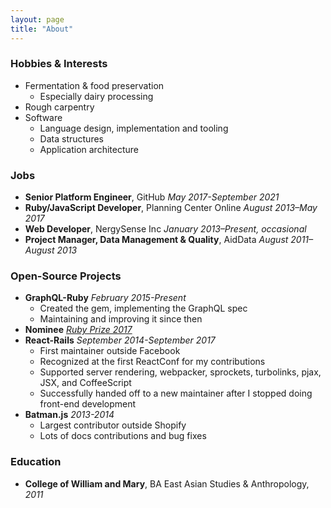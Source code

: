 ```yaml
---
layout: page
title: "About"
---
```


### Hobbies & Interests

- Fermentation & food preservation
  - Especially dairy processing
- Rough carpentry
- Software
  - Language design, implementation and tooling
  - Data structures
  - Application architecture

### Jobs

- __Senior Platform Engineer__, GitHub _May 2017-September 2021_
- __Ruby/JavaScript Developer__, Planning Center Online _August 2013–May 2017_
- __Web Developer__, NergySense Inc _January 2013–Present, occasional_
- __Project Manager, Data Management & Quality__, AidData _August 2011–August 2013_

### Open-Source Projects

- __GraphQL-Ruby__ _February 2015-Present_
  - Created the gem, implementing the GraphQL spec
  - Maintaining and improving it since then
- __Nominee__ [_Ruby Prize 2017_](https://www.ruby.or.jp/en/news/20170929)
- __React-Rails__ _September 2014-September 2017_
  - First maintainer outside Facebook
  - Recognized at the first ReactConf for my contributions
  - Supported server rendering, webpacker, sprockets, turbolinks, pjax, JSX, and CoffeeScript
  - Successfully handed off to a new maintainer after I stopped doing front-end development
- __Batman.js__ _2013-2014_
  - Largest contributor outside Shopify
  - Lots of docs contributions and bug fixes

### Education

- __College of William and Mary__, BA East Asian Studies & Anthropology, _2011_
